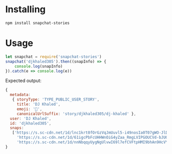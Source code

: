# Installing
```npm install snapchat-stories```

# Usage
```javascript
let snapchat = require('snapchat-stories')
snapchat('djkhaled305').then((snapInfo) => {
    console.log(snapInfo)
}).catch(e => console.log(e))
```
Expected output:
```javascript
{
  metadata:
   { storyType: 'TYPE_PUBLIC_USER_STORY',
     title: 'DJ Khaled',
     emoji: '🔑',
     canonicalUrlSuffix: 'story/djkhaled305/dj-khaled' },
  user: 'DJ Khaled',
  id: 'djkhaled305',
  snaps:
   ['https://s.sc-cdn.net/1d/lnc1krt0fOrGzVqJmUuvl5-i49nosIa0T07gWO-JlDI=/default/embedded.mp4',
     'https://s.sc-cdn.net/1d/61igcPbFcUHHWnOiG4yZaa_RmgLVIPGOUCVd-bJUGGs=/default/embedded.mp4',
     'https://s.sc-cdn.net/1d/nnNbqqyUygNgUlvwI69l7efCVFtpHMI9bhAn9HcVYsM=/default/embedded.mp4']
}
```

